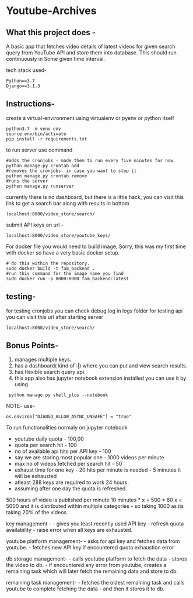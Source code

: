 # Youtube-Archives

## What this project does -  
  A basic app that fetches video details of latest videos for given search query
  from YouTube API and store them into database. This should run continuously in
  Some given time interval. 
  

tech stack used-
```
Python==3.7
Django==3.1.3
```
## Instructions-  
  
create a virtual-environment using virtualenv or pyenv or python itself
```
python3.7 -m venv env
source env/bin/activate
pip install -r requirements.txt
```
to run server use command
```
#adds the cronjobs - made them to run every five minutes for now
python manage.py crontab add
#removes the cronjobs- in case you want to stop it
python manage.py crontab remove
#runs the server
python manage.py runserver
```
currently there is no dashboard, but there is a little hack, you can visit this link to get a search bar along with results in bottom
```
localhost:8000/video_store/search/
```
submit API keys on url -
```
localhost:8000/video_store/youtube_keys/
```

For docker file you would need to build image,
Sorry, this was my first time with docker so have a very basic docker setup.
```
# do this within the repository.
sudo docker build -t fam_backend .
#run this command for the image name you find
sudo docker run -p 8000:8000 fam_backend:latest

```
## testing-  

for testing cronjobs you can check debug.log in logs folder
for testing api you can visit this url after starting server
```
localhost:8000/video_store/search/
```

## Bonus Points-  
1) manages multiple keys.
2) has a dashboard( kind of :|) where you can put and view search results.
3) has flexible search query api.
4) this app also has jupyter notebook extension installed 
you can use it by using 
```
 python manage.py shell_plus --notebook
```
NOTE- use-
```
os.environ["DJANGO_ALLOW_ASYNC_UNSAFE"] = "true"
```
To run functionalities normaly on jupyter notebook


- youtube daily quota - 100,00
- quota per search hit - 100 
- no of  available api hits per API key - 100
- say we are storing most popular one - 1000 videos per minute
- max no of videos fetched per search hit - 50
- exhaust time for one key - 20 hits per minute is needed - 5 minutes it will be exhausted
- atleast 288 keys are required to work 24 hours.
- assuming after one day the quota is refreshed.



500 hours of video is published per minute
10 minutes * x  = 500 * 60
x = 5000
and it is distributed within multiple categories - so taking 1000 as its taking 20% of the videos 



key management - 
	- gives you least recently used API key
    - refresh quota availability
    - raise error when all keys are exhausted.
    
youtube platform management-
	- asks for api key and fetches data from youtube.
    - fetches new API key if encountered quota exhaustion error

db storage management- 
	- calls youtube platform to fetch the data
    - stores the video to db.
	- if encountered any error from youtube, creates a remaining task which will later fetch the remaining data and store to db.

remaining task management- 
	- fetches the oldest remaining task and calls youtube to complete fetching the data
    - and then it stores it to db.
    

